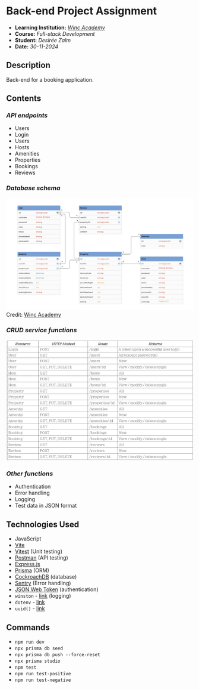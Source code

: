 # Back-end Project Assignment

- **Learning Institution:** _[Winc Academy](https://github.com/WincAcademy "Winc Academy")_
- **Course:** _Full-stack Development_
- **Student:** _Desirée Zalm_
- **Date:** _30-11-2024_

## Description

Back-end for a booking application.

## Contents

### **_API endpoints_**

- Users
- Login
- Users
- Hosts
- Amenities
- Properties
- Bookings
- Reviews

### **_Database schema_**

![data model](https://github.com/desireezalm/booking-app/blob/main/media/booking_model.jpg?raw=true)
Credit: [Winc Academy](https://github.com/WincAcademy "Winc Academy")

### **_CRUD service functions_**

![resources](https://github.com/desireezalm/booking-app/blob/develop/media/booking_resources.jpg?raw=true)

### **_Other functions_**

- Authentication
- Error handling
- Logging
- Test data in JSON format

## Technologies Used

- JavaScript
- [Vite](https://vite.dev/ "Vite")
- [Vitest](https://vitest.dev/ "Vitest") (Unit testing)
- [Postman](https://www.postman.com/ "Postman") (API testing)
- [Express.js](https://expressjs.com/ "Express.js")
- [Prisma](https://www.prisma.io/ "Prisma") (ORM)
- [CockroachDB](https://www.cockroachlabs.com/ "CockroachDB") (database)
- [Sentry](https://sentry.io/ "Sentry") (Error handling)
- [JSON Web Token](https://jwt.io/ "JSON Web Token") (authentication)
- `winston` - [link](https://www.npmjs.com/package/winston "Winston") (logging)
- `dotenv` - [link](https://www.npmjs.com/package/dotenv "link")
- `uuid()` - [link](https://www.npmjs.com/package/uuid "link")

## Commands

- `npm run dev`
- `npx prisma db seed`
- `npx prisma db push --force-reset`
- `npx prisma studio`
- `npm test`
- `npm run test-positive`
- `npm run test-negative`
